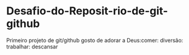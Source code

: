 # Desafio-do-Reposit-rio-de-git-github
Primeiro projeto de git/github
gosto de adorar a Deus:comer: diversão: trabalhar: descansar
